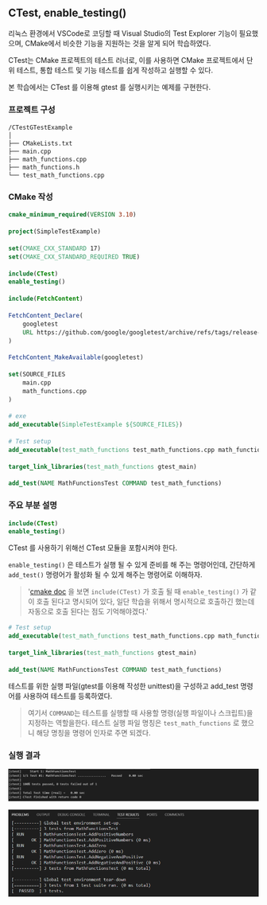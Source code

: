 ## CTest, enable_testing()

리눅스 환경에서 VSCode로 코딩할 때 Visual Studio의 Test Explorer 기능이 필요했으며, CMake에서 비슷한 기능을 지원하는 것을 알게 되어 학습하였다.

CTest는 CMake 프로젝트의 테스트 러너로, 이를 사용하면 CMake 프로젝트에서 단위 테스트, 통합 테스트 및 기능 테스트를 쉽게 작성하고 실행할 수 있다.

본 학습에서는 CTest 를 이용해 gtest 를 실행시키는 예제를 구현한다.

### 프로젝트 구성
```
/CTestGTestExample
│
├── CMakeLists.txt
├── main.cpp
├── math_functions.cpp
├── math_functions.h
└── test_math_functions.cpp
```

### CMake 작성
```cmake
cmake_minimum_required(VERSION 3.10)

project(SimpleTestExample)

set(CMAKE_CXX_STANDARD 17)
set(CMAKE_CXX_STANDARD_REQUIRED TRUE)

include(CTest)
enable_testing()

include(FetchContent)

FetchContent_Declare(
    googletest
    URL https://github.com/google/googletest/archive/refs/tags/release-1.12.1.zip
)

FetchContent_MakeAvailable(googletest)

set(SOURCE_FILES 
    main.cpp
    math_functions.cpp
)

# exe
add_executable(SimpleTestExample ${SOURCE_FILES})

# Test setup
add_executable(test_math_functions test_math_functions.cpp math_functions.cpp)

target_link_libraries(test_math_functions gtest_main)

add_test(NAME MathFunctionsTest COMMAND test_math_functions)
```

### 주요 부분 설명
```cmake
include(CTest)
enable_testing()
```
CTest 를 사용하기 위해선 CTest 모듈을 포함시켜야 한다.

`enable_testing()` 은 테스트가 실행 될 수 있게 준비를 해 주는 명령어인데, 간단하게 `add_test()` 명령어가 활성화 될 수 있게 해주는 명령어로 이해하자.

> '[cmake doc](https://cmake.org/cmake/help/latest/command/enable_testing.html) 을 보면 `include(CTest)` 가 호출 될 때 `enable_testing()` 가 같이 호출 된다고 명시되어 있다, 일단 학습을 위해서 명시적으로 호출하긴 했는데 자동으로 호출 된다는 점도 기억해야겠다.'

```cmake
# Test setup
add_executable(test_math_functions test_math_functions.cpp math_functions.cpp)

target_link_libraries(test_math_functions gtest_main)

add_test(NAME MathFunctionsTest COMMAND test_math_functions)
```
테스트를 위한 실행 파일(gtest를 이용해 작성한 unittest)을 구성하고 add_test 명령어를 사용하여 테스트를 등록하였다.

> 여기서 `COMMAND`는 테스트를 실행할 때 사용할 명령(실행 파일이나 스크립트)을 지정하는 역할을한다. 테스트 실행 파일 명칭은 `test_math_functions` 로 했으니 해당 명칭을 명령어 인자로 주면 되겠다.

### 실행 결과
![alt text](./image/result_1.PNG)
 
![alt text](./image/result_2.PNG)